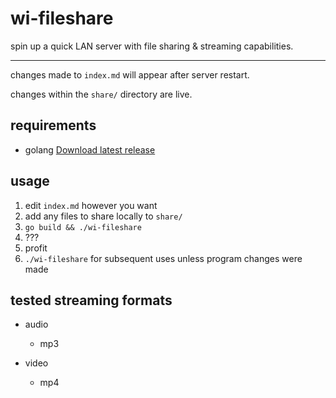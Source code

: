 # wi-fileshare
spin up a quick LAN server with file sharing & streaming capabilities.
***
changes made to `index.md` will appear after server restart.

changes within the `share/` directory are live.

## requirements
- golang [Download latest release](https://go.dev/dl/)

## usage
1. edit `index.md` however you want
2. add any files to share locally to `share/`
3. `go build && ./wi-fileshare`
4. ???
5. profit
6. `./wi-fileshare` for subsequent uses unless program changes were made

## tested streaming formats
* audio
  - mp3

* video
  - mp4
